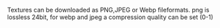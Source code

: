 Textures can be downloaded as PNG,JPEG or Webp fileformats.
png is lossless 24bit, for webp and jpeg a compression quality can be set (0-1)
